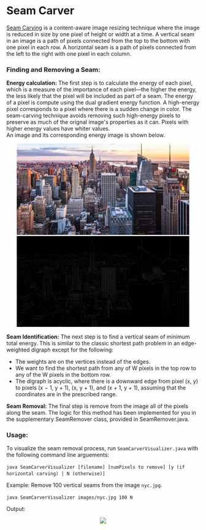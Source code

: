 
# Seam Carver

[Seam Carving](https://www.wikiwand.com/en/Seam_carving) is a content-aware image resizing technique where the image is reduced in size by one pixel of height or width at a time. A vertical seam in an image is a path of pixels connected from the top to the bottom with one pixel in each row. A horizontal seam is a path of pixels connected from the left to the right with one pixel in each column.  

### Finding and Removing a Seam:

**Energy calculation:** The first step is to calculate the energy of each pixel, which is a measure of the importance of each pixel—the higher the energy, the less likely that the pixel will be included as part of a seam. The energy of a pixel is compute using the dual gradient energy function. A high-energy pixel corresponds to a pixel where there is a sudden change in color. The seam-carving technique avoids removing such high-energy pixels to preserve as much of the orignal image's properties as it can. Pixels with higher energy values have whiter values.  
An image and its corresponding energy image is shown below.

<p align="middle">
  <img src="images/nyc.jpg" width="450" />
  <img src="images/nyc-energy.jpg" width="450" /> 
</p>

**Seam Identification:** The next step is to find a vertical seam of minimum total energy. This is similar to the classic shortest path problem in an edge-weighted digraph except for the following:
 * The weights are on the vertices instead of the edges.
 * We want to find the shortest path from any of W pixels in the top row to any of the W pixels in the bottom row.
 * The digraph is acyclic, where there is a downward edge from pixel (x, y) to pixels (x − 1, y + 1), (x, y + 1), and (x + 1, y + 1), assuming that the coordinates are in the     prescribed range.

**Seam Removal:** The final step is remove from the image all of the pixels along the seam. The logic for this method has been implemented for you in the supplementary SeamRemover class, provided in SeamRemover.java.

### Usage:  

To visualize the seam removal process, run ```SeamCarverVisualizer.java``` with the following command line arguements:   

```java SeamCarverVisualizer [filename] [numPixels to remove] [y (if horizontal carving) | N (otherwise)]``` 

Example: Remove 100 vertical seams from the image ```nyc.jpg```.

```java SeamCarverVisualizer images/nyc.jpg 100 N```

Output: 

<p align="middle">
  <img src="images/seamcarver.gif" width="650" />
</p>

